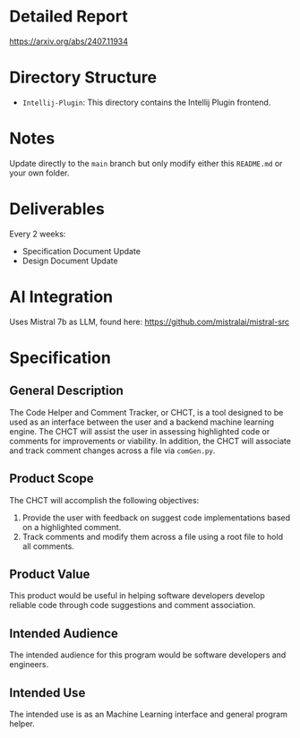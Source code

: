 # Detailed Report

https://arxiv.org/abs/2407.11934

# Directory Structure

- `Intellij-Plugin`: This directory contains the Intellij Plugin frontend.

# Notes

Update directly to the `main` branch but only modify either this `README.md` or your own folder.

# Deliverables

Every 2 weeks:

* Specification Document Update
* Design Document Update

# AI Integration

Uses Mistral 7b as LLM, found here: https://github.com/mistralai/mistral-src

# Specification

## General Description

The Code Helper and Comment Tracker, or CHCT, is a tool designed to be used as an interface between the user and a backend machine learning engine. The CHCT will assist the user in assessing highlighted code or comments for improvements or viability. In addition, the CHCT will associate and track comment changes across a file via `comGen.py`. 

## Product Scope

The CHCT will accomplish the following objectives:

1. Provide the user with feedback on suggest code implementations based on a highlighted comment.
2. Track comments and modify them across a file using a root file to hold all comments.

## Product Value

This product would be useful in helping software developers develop reliable code through code suggestions and comment association. 

## Intended Audience

The intended audience for this program would be software developers and engineers.

## Intended Use

The intended use is as an Machine Learning interface and general program helper.


